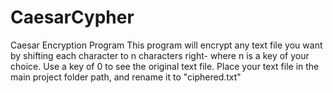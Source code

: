 # CaesarCypher
Caesar Encryption Program
This program will encrypt any text file you want by shifting each character to n characters right- where n is a key of your choice.
Use a key of 0 to see the original text file.
Place your text file in the main project folder path, and rename it to "ciphered.txt" 
